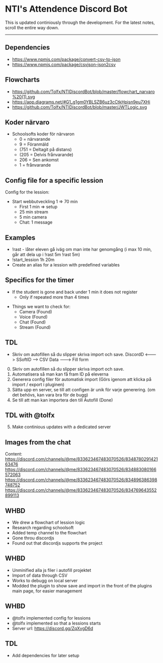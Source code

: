 # NTI's Attendence Discord Bot

This is updated continiously through the development. For the latest notes, scroll the entire way down.


---
## Dependencies
+ https://www.npmjs.com/package/convert-csv-to-json
+ https://www.npmjs.com/package/csvjson-json2csv



## Flowcharts
+ https://github.com/Tolfx/NTIDiscordBot/blob/master/flowchart_narvaro%20(1).svg
+ https://app.diagrams.net/#G1_g1gm0YBLSZB6uz3cCtkHpisn9eu7XHi
+ https://github.com/Tolfx/NTIDiscordBot/blob/master/JWTLogic.svg
## Koder närvaro
+ Schoolsofts koder för närvaron
  - 0 = närvarande
  - 9 = Föranmäld
  - (751 = Deltagit på distans)
  - (205 = Delvis frånvarande)
  - 206 = Sen ankomst
  - 1 = frånvarande 

## Config file for a specific lession
Config for the lession:
+ Start webbutveckling 1 => 70 min
  - First 1 min => setup
  - 25 min stream
  - 5 min camera
  - Chat: 1 message

## Examples
- !rast - låter eleven gå iväg om man inte har genomgång (i max 10 min, går att dela up i !rast 5m !rast 5m)
- !start_lession 1h 20m
- Create an alias for a lession with predefined variables

## Specifics for the timer
- If the student is gone and back under 1 min it does not register
  - Only if repeated more than 4 times

+ Things we want to check for:
  - Camera (Found)
  - Voice (Found)
  - Chat (Found)
  - Stream (Found)



## TDL
+ Skriv om autofillen så du slipper skriva import och save.
DiscordD <---> SSoftID --> CSV Data ---> Fill form

0. Skriv om autofillen så du slipper skriva import och save.
1. Automatisera så man kan få fram ID på eleverna     
2. Generera config filer för automatisk import (Görs igenom att klicka på import / export i pluginen)
3. Sätta upp en server, se till att configen är unik för varje generering. (om det behövs, kan vara bra för de bugg)
4. Se till att man kan importera den till Autofill (Done)

## TDL with @tolfx
5. Make continious updates with a dedicated server

## Images from the chat
Content: https://discord.com/channels/@me/833623467483070526/834878029142163476
https://discord.com/channels/@me/833623467483070526/834883080166572063
https://discord.com/channels/@me/833623467483070526/834896386398748752
https://discord.com/channels/@me/833623467483070526/834769643552899113

## WHBD
- We drew a flowchart of lession logic
- Research regarding schoolsoft
- Added temp channel to the flowchart
- Gone throu discordjs
- Found out that discordjs supports the project

## WHBD
+ Unminified alla js filer i autofill projektet
+ Import of data through CSV
+ Works to debugg on local server
+ Modded the plugin to show save and import in the front of the plugins main page, for easier management

## WHBD
+ @tolfx implemented config for lessions
+ @tolfx implemented so that a lessions starts
+ Server url: https://discord.gg/ZqXvgD6d

## TDL
+ Add dependencies for later setup
